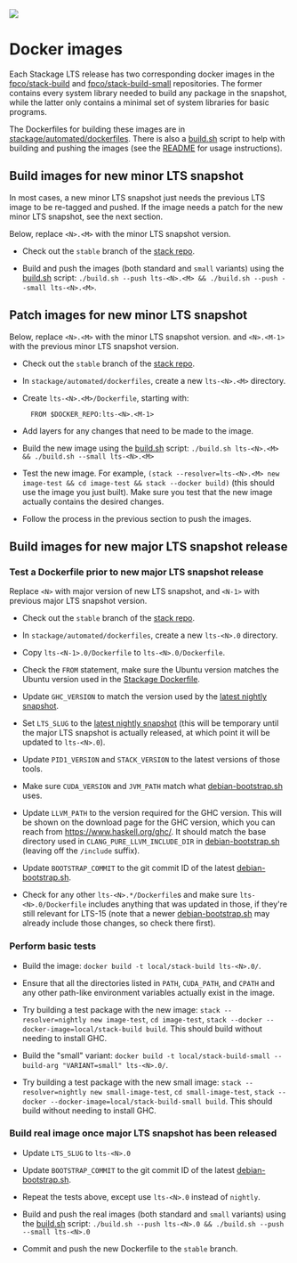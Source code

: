 <div class="hidden-warning"><a href="https://docs.haskellstack.org/"><img src="https://cdn.jsdelivr.net/gh/commercialhaskell/stack/doc/img/hidden-warning.svg"></a></div>

# Docker images

Each Stackage LTS release has two corresponding docker images in the [fpco/stack-build](https://hub.docker.com/r/fpco/stack-build/) and [fpco/stack-build-small](https://hub.docker.com/r/fpco/stack-build-small/) repositories.  The former contains every system library needed to build any package in the snapshot, while the latter only contains a minimal set of system libraries for basic programs.

The Dockerfiles for building these images are in [stackage/automated/dockerfiles](https://github.com/commercialhaskell/stackage/tree/master/automated/dockerfiles/).  There is also a [build.sh](https://github.com/commercialhaskell/stackage/tree/master/automated/dockerfiles/build.sh) script to help with building and pushing the images (see the [README](https://github.com/commercialhaskell/stackage/tree/master/automated/dockerfiles/README.md) for usage instructions).


## Build images for new minor LTS snapshot

In most cases, a new minor LTS snapshot just needs the previous LTS image to be re-tagged and pushed.  If the image needs a patch for the new minor LTS snapshot, see the next section.

Below, replace `<N>.<M>` with the minor LTS snapshot version.

- Check out the `stable` branch of the [stack repo](https://github.com/commercialhaskell/stack/).

- Build and push the images (both standard and `small` variants) using the [build.sh](https://github.com/commercialhaskell/stackage/tree/master/automated/dockerfiles/build.sh) script: `./build.sh --push lts-<N>.<M> && ./build.sh --push --small lts-<N>.<M>`.


## Patch images for new minor LTS snapshot

Below, replace `<N>.<M>` with the minor LTS snapshot version. and `<N>.<M-1>` with the previous minor LTS snapshot version.

- Check out the `stable` branch of the [stack repo](https://github.com/commercialhaskell/stack/).

- In `stackage/automated/dockerfiles`, create a new `lts-<N>.<M>` directory.

- Create `lts-<N>.<M>/Dockerfile`, starting with:

        FROM $DOCKER_REPO:lts-<N>.<M-1>

- Add layers for any changes that need to be made to the image.

- Build the new image using the [build.sh](https://github.com/commercialhaskell/stackage/tree/master/automated/dockerfiles/build.sh) script: `./build.sh lts-<N>.<M> && ./build.sh --small lts-<N>.<M>`

- Test the new image.  For example, `(stack --resolver=lts-<N>.<M> new image-test && cd image-test && stack --docker build)` (this should use the image you just built).  Make sure you test that the new image actually contains the desired changes.

- Follow the process in the previous section to push the images.


## Build images for new major LTS snapshot release

### Test a Dockerfile prior to new major LTS snapshot release

Replace `<N>` with major version of new LTS snapshot, and `<N-1>` with previous major LTS snapshot version.

- Check out the `stable` branch of the [stack repo](https://github.com/commercialhaskell/stack/).

- In `stackage/automated/dockerfiles`, create a new `lts-<N>.0` directory.

- Copy `lts-<N-1>.0/Dockerfile` to `lts-<N>.0/Dockerfile`.

- Check the `FROM` statement, make sure the Ubuntu version matches the Ubuntu version used in the [Stackage Dockerfile](https://github.com/commercialhaskell/stackage/blob/master/Dockerfile).

- Update `GHC_VERSION` to match the version used by the [latest nightly snapshot](https://www.stackage.org/nightly).

- Set `LTS_SLUG` to the [latest nightly snapshot](https://www.stackage.org/nightly) (this will be temporary until the major LTS snapshot is actually released, at which point it will be updated to `lts-<N>.0`).

- Update `PID1_VERSION` and `STACK_VERSION` to the latest versions of those tools.

- Make sure `CUDA_VERSION` and `JVM_PATH` match what [debian-bootstrap.sh](https://github.com/commercialhaskell/stackage/blob/master/debian-bootstrap.sh) uses.

- Update `LLVM_PATH` to the version required for the GHC version.  This will be shown on the download page for the GHC version, which you can reach from https://www.haskell.org/ghc/.  It should match the base directory used in `CLANG_PURE_LLVM_INCLUDE_DIR` in [debian-bootstrap.sh](https://github.com/commercialhaskell/stackage/blob/master/debian-bootstrap.sh) (leaving off the `/include` suffix).

- Update `BOOTSTRAP_COMMIT` to the git commit ID of the latest [debian-bootstrap.sh](https://github.com/commercialhaskell/stackage/blob/master/debian-bootstrap.sh).

- Check for any other `lts-<N>.*/Dockerfile`s and make sure `lts-<N>.0/Dockerfile` includes anything that was updated in those, if they're still relevant for LTS-15 (note that a newer [debian-bootstrap.sh](https://github.com/commercialhaskell/stackage/blob/master/debian-bootstrap.sh) may already include those changes, so check there first).


### Perform basic tests

- Build the image: `docker build -t local/stack-build lts-<N>.0/`.

- Ensure that all the directories listed in `PATH`, `CUDA_PATH`, and `CPATH` and
  any other path-like environment variables actually exist in the image.

- Try building a test package with the new image:
  `stack --resolver=nightly new image-test`, `cd image-test`,
  `stack --docker --docker-image=local/stack-build build`. This should build
  without needing to install GHC.

- Build the "small" variant:
  `docker build -t local/stack-build-small --build-arg "VARIANT=small" lts-<N>.0/`.

- Try building a test package with the new small image:
  `stack --resolver=nightly new small-image-test`, `cd small-image-test`,
  `stack --docker --docker-image=local/stack-build-small build`. This should
  build without needing to install GHC.

### Build real image once major LTS snapshot has been released

- Update `LTS_SLUG` to `lts-<N>.0`

- Update `BOOTSTRAP_COMMIT` to the git commit ID of the latest [debian-bootstrap.sh](https://github.com/commercialhaskell/stackage/blob/master/debian-bootstrap.sh).

- Repeat the tests above, except use `lts-<N>.0` instead of `nightly`.

- Build and push the real images (both standard and `small` variants) using the [build.sh](https://github.com/commercialhaskell/stackage/tree/master/automated/dockerfiles/build.sh) script: `./build.sh --push lts-<N>.0 && ./build.sh --push --small lts-<N>.0`

- Commit and push the new Dockerfile to the `stable` branch.
